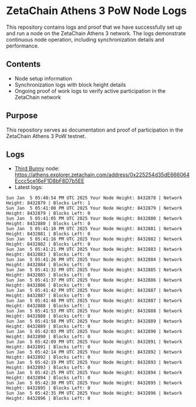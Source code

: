 # ZetaChain Athens 3 PoW Node Logs
This repository contains logs and proof that we have successfully set up and run a node on the ZetaChain Athens 3 network. The logs demonstrate continuous node operation, including synchronization details and performance.

## Contents
- Node setup information
- Synchronization logs with block height details
- Ongoing proof of work logs to verify active participation in the ZetaChain network

## Purpose
This repository serves as documentation and proof of participation in the ZetaChain Athens 3 PoW testnet.

## Logs

- [Third Bunny](https://thirdbunny.xyz/) node: https://athens.explorer.zetachain.com/address/0x225254d35dE666064Eccc5ce16eF1D8bF8D7b5EE
- Latest logs:
```
Sun Jan  5 05:40:54 PM UTC 2025 Your Node Height: 8432878 | Network Height: 8432879 | Blocks Left: 1
Sun Jan  5 05:41:00 PM UTC 2025 Your Node Height: 8432879 | Network Height: 8432879 | Blocks Left: 0
Sun Jan  5 05:41:05 PM UTC 2025 Your Node Height: 8432880 | Network Height: 8432880 | Blocks Left: 0
Sun Jan  5 05:41:10 PM UTC 2025 Your Node Height: 8432881 | Network Height: 8432881 | Blocks Left: 0
Sun Jan  5 05:41:16 PM UTC 2025 Your Node Height: 8432882 | Network Height: 8432882 | Blocks Left: 0
Sun Jan  5 05:41:21 PM UTC 2025 Your Node Height: 8432883 | Network Height: 8432883 | Blocks Left: 0
Sun Jan  5 05:41:26 PM UTC 2025 Your Node Height: 8432884 | Network Height: 8432884 | Blocks Left: 0
Sun Jan  5 05:41:32 PM UTC 2025 Your Node Height: 8432885 | Network Height: 8432885 | Blocks Left: 0
Sun Jan  5 05:41:37 PM UTC 2025 Your Node Height: 8432886 | Network Height: 8432886 | Blocks Left: 0
Sun Jan  5 05:41:42 PM UTC 2025 Your Node Height: 8432887 | Network Height: 8432887 | Blocks Left: 0
Sun Jan  5 05:41:48 PM UTC 2025 Your Node Height: 8432887 | Network Height: 8432888 | Blocks Left: 1
Sun Jan  5 05:41:53 PM UTC 2025 Your Node Height: 8432888 | Network Height: 8432888 | Blocks Left: 0
Sun Jan  5 05:41:58 PM UTC 2025 Your Node Height: 8432889 | Network Height: 8432889 | Blocks Left: 0
Sun Jan  5 05:42:03 PM UTC 2025 Your Node Height: 8432890 | Network Height: 8432890 | Blocks Left: 0
Sun Jan  5 05:42:09 PM UTC 2025 Your Node Height: 8432891 | Network Height: 8432891 | Blocks Left: 0
Sun Jan  5 05:42:14 PM UTC 2025 Your Node Height: 8432892 | Network Height: 8432892 | Blocks Left: 0
Sun Jan  5 05:42:19 PM UTC 2025 Your Node Height: 8432893 | Network Height: 8432893 | Blocks Left: 0
Sun Jan  5 05:42:25 PM UTC 2025 Your Node Height: 8432894 | Network Height: 8432894 | Blocks Left: 0
Sun Jan  5 05:42:30 PM UTC 2025 Your Node Height: 8432895 | Network Height: 8432895 | Blocks Left: 0
Sun Jan  5 05:42:35 PM UTC 2025 Your Node Height: 8432896 | Network Height: 8432896 | Blocks Left: 0
```
